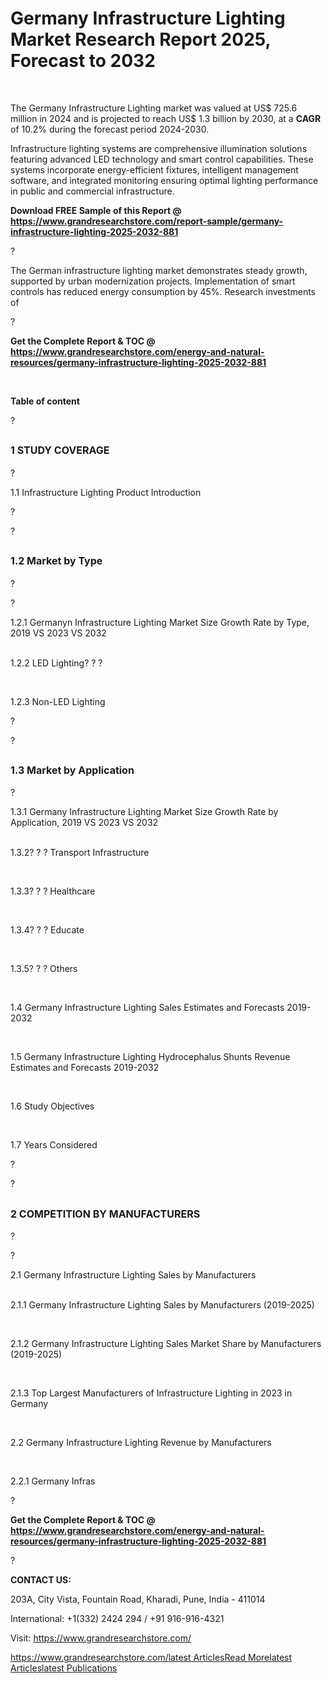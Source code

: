 <h1>Germany Infrastructure Lighting Market Research Report 2025, Forecast to 2032</h1><br/><p>The Germany Infrastructure Lighting market was valued at US$ 725.6 million in 2024 and is projected to reach US$ 1.3 billion by 2030, at a <strong>CAGR</strong> of 10.2% during the forecast period 2024-2030.</p>
 
 
 
 <p>Infrastructure lighting systems are comprehensive illumination solutions featuring advanced LED technology and smart control capabilities. These systems incorporate energy-efficient fixtures, intelligent management software, and integrated monitoring ensuring optimal lighting performance in public and commercial infrastructure.</p>
 
 
 
 <div><b>Download FREE Sample of this Report @ <a href="https://www.grandresearchstore.com/report-sample/germany-infrastructure-lighting-2025-2032-881">https://www.grandresearchstore.com/report-sample/germany-infrastructure-lighting-2025-2032-881</a></b></div>
 
 
 
 <p>? </p>
 
 
 
 <p>The German infrastructure lighting market demonstrates steady growth, supported by urban modernization projects. Implementation of smart controls has reduced energy consumption by 45%. Research investments of</p>
 
 
 
 <p>? </p>
 
 
 
 <div><b>Get the Complete Report & TOC @ <a href="https://www.grandresearchstore.com/energy-and-natural-resources/germany-infrastructure-lighting-2025-2032-881">https://www.grandresearchstore.com/energy-and-natural-resources/germany-infrastructure-lighting-2025-2032-881</a></b></div>
 
 
 
 <p><br />
 
 <b>Table of content</b></p>
 
 
 
 <p>? </p>
 
 
 
 <h2><span style="font-size:16px"><strong>1 STUDY COVERAGE</strong></span></h2>
 
 
 
 <p>? </p>
 
 
 
 <p>1.1 Infrastructure Lighting Product Introduction</p>
 
 
 
 <p>? </p>
 
 
 
 <p>? </p>
 
 
 
 <h2><span style="font-size:16px"><strong>1.2 Market by Type</strong></span></h2>
 
 
 
 <p>? </p>
 
 
 
 <p>? </p>
 
 
 
 <p>1.2.1 Germanyn Infrastructure Lighting Market Size Growth Rate by Type, 2019 VS 2023 VS 2032<br />
 
 <br />
 
 1.2.2 LED Lighting? ? ? <br />
 
 <br />
 
 1.2.3 Non-LED Lighting<br />
 
 ? </p>
 
 
 
 <p>? </p>
 
 
 
 <h2><span style="font-size:16px"><strong>1.3 Market by Application</strong></span></h2>
 
 
 
 <p>? </p>
 
 
 
 <p>1.3.1 Germany Infrastructure Lighting Market Size Growth Rate by Application, 2019 VS 2023 VS 2032<br />
 
 <br />
 
 1.3.2? ? ? Transport Infrastructure<br />
 
 <br />
 
 1.3.3? ? ? Healthcare<br />
 
 <br />
 
 1.3.4? ? ? Educate<br />
 
 <br />
 
 1.3.5? ? ? Others<br />
 
 <br />
 
 1.4 Germany Infrastructure Lighting Sales Estimates and Forecasts 2019-2032<br />
 
 <br />
 
 1.5 Germany Infrastructure Lighting Hydrocephalus Shunts Revenue Estimates and Forecasts 2019-2032<br />
 
 <br />
 
 1.6 Study Objectives<br />
 
 <br />
 
 1.7 Years Considered</p>
 
 
 
 <p>? </p>
 
 
 
 <p>? </p>
 
 
 
 <h2><span style="font-size:16px"><strong>2 COMPETITION BY MANUFACTURERS</strong></span></h2>
 
 
 
 <p>? </p>
 
 
 
 <p>? </p>
 
 
 
 <p>2.1 Germany Infrastructure Lighting Sales by Manufacturers<br />
 
 <br />
 
 2.1.1 Germany Infrastructure Lighting Sales by Manufacturers (2019-2025)<br />
 
 <br />
 
 2.1.2 Germany Infrastructure Lighting Sales Market Share by Manufacturers (2019-2025)<br />
 
 <br />
 
 2.1.3 Top Largest Manufacturers of Infrastructure Lighting in 2023 in Germany<br />
 
 <br />
 
 2.2 Germany Infrastructure Lighting Revenue by Manufacturers<br />
 
 <br />
 
 2.2.1 Germany Infras</p>
 
 
 
 <p>? </p>
 
 
 
 <div><b>Get the Complete Report & TOC @ <a href="https://www.grandresearchstore.com/energy-and-natural-resources/germany-infrastructure-lighting-2025-2032-881">https://www.grandresearchstore.com/energy-and-natural-resources/germany-infrastructure-lighting-2025-2032-881</a></b></div>
 
 
 
 <p>? </p>
 
 
 
 <p><b>CONTACT US:</b><br />
 
 203A, City Vista, Fountain Road, Kharadi, Pune, India - 411014<br />
 
 International: +1(332) 2424 294 / +91 916-916-4321<br />
 
 Visit: <a href="https://www.grandresearchstore.com/">https://www.grandresearchstore.com/</a><br />
 
 <a href="https://gyeongbokgung.com">https://www.grandresearchstore.com/</a><a href="https://hallyeomaritime.com">latest Articles</a><a href="https://jingwansa.com">Read More</a><a href="https://nguoiviet.jp/">latest Articles</a><a href="https://www.intelmarketresearch.com/">latest Publications</a></p>